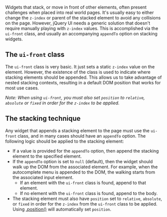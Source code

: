 <script>{
	"title": "Stacking Elements",
	"excerpt": "A pattern for handling z-index and stacking elements.",
	"termSlugs": {
		"category": [ "theming" ]
	}
}</script>

Widgets that stack, or move in front of other elements, often present challenges
when placed into real world pages. It's usually easy to either change the `z-index`
or parent of the stacked element to avoid any collisions on the page. However,
jQuery UI needs a generic solution that doesn't require manually playing with
`z-index` values. This is accomplished via the `ui-front` class, and usually an
accompanying `appendTo` option on stacking widgets.



## The `ui-front` class

The `ui-front` class is very basic. It just sets a static `z-index` value on the
element. However, the existence of the class is used to indicate where stacking
elements should be appended. This allows us to take advantage of nested stacking
contexts, resulting in a default DOM position that works for most use cases.

*Note: When using `ui-front`, you must also set `position` to `relative`,
`absolute` or `fixed` in order for the `z-index` to be applied.*



## The stacking technique

Any widget that appends a stacking element to the page must use the `ui-front`
class, and in many cases should have an `appendTo` option. The following logic
should be applied to the stacking element:

* If a value is provided for the `appendTo` option, then append the stacking
element to the specified element.
* If the `appendTo` option is set to `null` (default), then the widget should
walk up the DOM from the associated element. For example, when the autocomplete
menu is appended to the DOM, the walking starts from the associated input element.
  * If an element with the `ui-front` class is found, append to that element.
  * If no element with the `ui-front` class is found, append to the body.
* The stacking element must also have `position` set to `relative`, `absolute`,
or `fixed` in order for the `z-index` from the `ui-front` class to be applied.
Using [.position()](/position/) will automatically set `position`.
